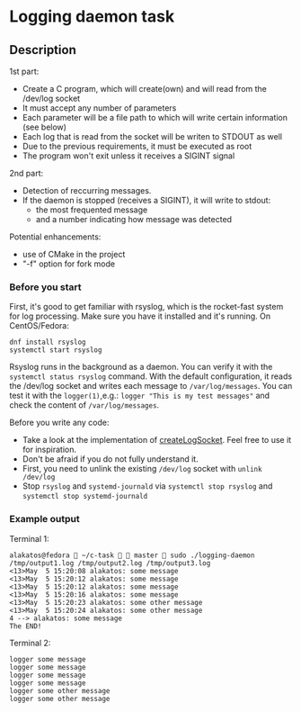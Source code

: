 # Logging daemon task

## Description

1st part:
- Create a C program, which will create(own) and will read from the /dev/log socket
- It must accept any number of parameters
- Each parameter will be a file path to which will write certain information (see below)
- Each log that is read from the socket will be writen to STDOUT as well
- Due to the previous requirements, it must be executed as root
- The program won't exit unless it receives a SIGINT signal

2nd part:
- Detection of reccurring messages.
- If the daemon is stopped (receives a SIGINT), it will write to stdout:
  - the most frequented message
  - and a number indicating how message was detected

Potential enhancements:
- use of CMake in the project
- "-f" option for fork mode

### Before you start
First, it's good to get familiar with rsyslog, which is the rocket-fast system for log processing. Make sure you have it installed and it's running. On CentOS/Fedora:
```
dnf install rsyslog
systemctl start rsyslog
```

Rsyslog runs in the background as a daemon. You can verify it with the ```systemctl status rsyslog``` command. With the default configuration, it reads the /dev/log socket and writes each message to ```/var/log/messages```. You can test it with the ```logger(1)```,e.g.: ```logger "This is my test messages"``` and check the content of ```/var/log/messages```.

Before you write any code:
- Take a look at the implementation of [createLogSocket](https://github.com/rsyslog/rsyslog/blob/master/plugins/imuxsock/imuxsock.c#L510). Feel free to use it for inspiration.
- Don't be afraid if you do not fully understand it.
- First, you need to unlink the existing ```/dev/log``` socket with ```unlink /dev/log```
- Stop ```rsyslog``` and ```systemd-journald``` via ```systemctl stop rsyslog``` and ```systemctl stop systemd-journald```

### Example output
Terminal 1:
```
alakatos@fedora  ~/c-task   master  sudo ./logging-daemon /tmp/output1.log /tmp/output2.log /tmp/output3.log
<13>May  5 15:20:08 alakatos: some message
<13>May  5 15:20:12 alakatos: some message
<13>May  5 15:20:12 alakatos: some message
<13>May  5 15:20:16 alakatos: some message
<13>May  5 15:20:23 alakatos: some other message
<13>May  5 15:20:24 alakatos: some other message
4 --> alakatos: some message
The END!
```

Terminal 2:
```
logger some message
logger some message
logger some message
logger some message
logger some other message
logger some other message
```
